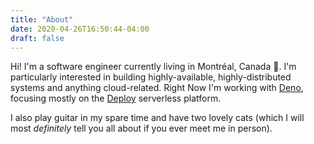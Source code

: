```yaml
---
title: "About"
date: 2020-04-26T16:50:44-04:00
draft: false
---
```


Hi! I'm a software engineer currently living in Montréal, Canada 🍁.
I'm particularly interested in building highly-available, highly-distributed
systems and anything cloud-related. Right Now I'm working with [Deno](https://deno.land/),
focusing mostly on the [Deploy](https://deno.com/deploy) serverless platform.

I also play guitar in my spare time and have two lovely cats (which I will
most _definitely_ tell you all about if you ever meet me in person).